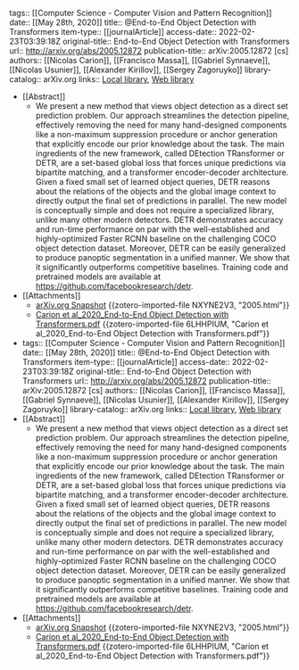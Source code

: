 tags:: [[Computer Science - Computer Vision and Pattern Recognition]]
date:: [[May 28th, 2020]]
title:: @End-to-End Object Detection with Transformers
item-type:: [[journalArticle]]
access-date:: 2022-02-23T03:39:18Z
original-title:: End-to-End Object Detection with Transformers
url:: http://arxiv.org/abs/2005.12872
publication-title:: arXiv:2005.12872 [cs]
authors:: [[Nicolas Carion]], [[Francisco Massa]], [[Gabriel Synnaeve]], [[Nicolas Usunier]], [[Alexander Kirillov]], [[Sergey Zagoruyko]]
library-catalog:: arXiv.org
links:: [Local library](zotero://select/library/items/9T57DDHW), [Web library](https://www.zotero.org/users/9063164/items/9T57DDHW)
- [[Abstract]]
	- We present a new method that views object detection as a direct set prediction problem. Our approach streamlines the detection pipeline, effectively removing the need for many hand-designed components like a non-maximum suppression procedure or anchor generation that explicitly encode our prior knowledge about the task. The main ingredients of the new framework, called DEtection TRansformer or DETR, are a set-based global loss that forces unique predictions via bipartite matching, and a transformer encoder-decoder architecture. Given a fixed small set of learned object queries, DETR reasons about the relations of the objects and the global image context to directly output the final set of predictions in parallel. The new model is conceptually simple and does not require a specialized library, unlike many other modern detectors. DETR demonstrates accuracy and run-time performance on par with the well-established and highly-optimized Faster RCNN baseline on the challenging COCO object detection dataset. Moreover, DETR can be easily generalized to produce panoptic segmentation in a unified manner. We show that it significantly outperforms competitive baselines. Training code and pretrained models are available at https://github.com/facebookresearch/detr.
- [[Attachments]]
	- [arXiv.org Snapshot](https://arxiv.org/abs/2005.12872) {{zotero-imported-file NXYNE2V3, "2005.html"}}
	- [Carion et al_2020_End-to-End Object Detection with Transformers.pdf](https://arxiv.org/pdf/2005.12872v3.pdf) {{zotero-imported-file 6LHHPIUM, "Carion et al_2020_End-to-End Object Detection with Transformers.pdf"}}
- tags:: [[Computer Science - Computer Vision and Pattern Recognition]]
  date:: [[May 28th, 2020]]
  title:: @End-to-End Object Detection with Transformers
  item-type:: [[journalArticle]]
  access-date:: 2022-02-23T03:39:18Z
  original-title:: End-to-End Object Detection with Transformers
  url:: http://arxiv.org/abs/2005.12872
  publication-title:: arXiv:2005.12872 [cs]
  authors:: [[Nicolas Carion]], [[Francisco Massa]], [[Gabriel Synnaeve]], [[Nicolas Usunier]], [[Alexander Kirillov]], [[Sergey Zagoruyko]]
  library-catalog:: arXiv.org
  links:: [Local library](zotero://select/library/items/9T57DDHW), [Web library](https://www.zotero.org/users/9063164/items/9T57DDHW)
- [[Abstract]]
	- We present a new method that views object detection as a direct set prediction problem. Our approach streamlines the detection pipeline, effectively removing the need for many hand-designed components like a non-maximum suppression procedure or anchor generation that explicitly encode our prior knowledge about the task. The main ingredients of the new framework, called DEtection TRansformer or DETR, are a set-based global loss that forces unique predictions via bipartite matching, and a transformer encoder-decoder architecture. Given a fixed small set of learned object queries, DETR reasons about the relations of the objects and the global image context to directly output the final set of predictions in parallel. The new model is conceptually simple and does not require a specialized library, unlike many other modern detectors. DETR demonstrates accuracy and run-time performance on par with the well-established and highly-optimized Faster RCNN baseline on the challenging COCO object detection dataset. Moreover, DETR can be easily generalized to produce panoptic segmentation in a unified manner. We show that it significantly outperforms competitive baselines. Training code and pretrained models are available at https://github.com/facebookresearch/detr.
- [[Attachments]]
	- [arXiv.org Snapshot](https://arxiv.org/abs/2005.12872) {{zotero-imported-file NXYNE2V3, "2005.html"}}
	- [Carion et al_2020_End-to-End Object Detection with Transformers.pdf](https://arxiv.org/pdf/2005.12872v3.pdf) {{zotero-imported-file 6LHHPIUM, "Carion et al_2020_End-to-End Object Detection with Transformers.pdf"}}